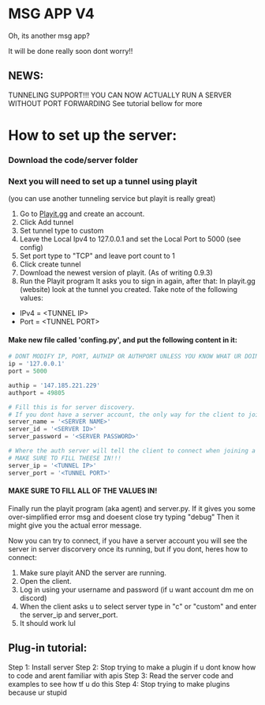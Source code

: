 # MSG APP V4
 Oh, its another msg app?

It will be done really soon dont worry!!

## NEWS:
TUNNELING SUPPORT!!!
YOU CAN NOW ACTUALLY RUN A SERVER WITHOUT PORT FORWARDING
See tutorial bellow for more

# How to set up the server:

### Download the code/server folder

### Next you will need to set up a tunnel using playit 
 (you can use another tunneling service but playit is really great)
1. Go to [Playit.gg](https://playit.gg/) and create an account.
2. Click Add tunnel
3. Set tunnel type to custom
4. Leave the Local Ipv4 to 127.0.0.1 and set the Local Port to 5000 (see config)
5. Set port type to "TCP" and leave port count to 1
6. Click create tunnel
7. Download the newest version of playit. (As of writing 0.9.3)
8. Run the Playit program
It asks you to sign in again, after that:
In playit.gg (website) look at the tunnel you created.
Take note of the following values:
- IPv4 = \<TUNNEL IP\>
- Port = \<TUNNEL PORT\>

#### Make new file called 'confing.py', and put the following content in it:
```python
# DONT MODIFY IP, PORT, AUTHIP OR AUTHPORT UNLESS YOU KNOW WHAT UR DOING!
ip = '127.0.0.1'
port = 5000

authip = '147.185.221.229'
authport = 49805

# Fill this is for server discovery. 
# If you dont have a server account, the only way for the client to join will be by specifying a custom ip
server_name = '<SERVER NAME>'
server_id = '<SERVER ID>'     
server_password = '<SERVER PASSWORD>'

# Where the auth server will tell the client to connect when joining a server.
# MAKE SURE TO FILL THEESE IN!!!
server_ip = '<TUNNEL IP>'
server_port = '<TUNNEL PORT>'
```

#### MAKE SURE TO FILL ALL OF THE VALUES IN!

Finally run the playit program (aka agent) and server.py.
If it gives you some over-simplified error msg and doesent close try typing "debug" Then it might give you the actual error message.

Now you can try to connect, if you have a server account you will see the server in server discorvery once its running, but if you dont, heres how to connect:

1. Make sure playit AND the server are running.
2. Open the client.
3. Log in using your username and password (if u want account dm me on discord)
4. When the client asks u to select server type in "c" or "custom" and enter the server_ip and server_port.
5. It should work lul

## Plug-in tutorial:
Step 1: Install server
Step 2: Stop trying to make a plugin if u dont know how to code and arent familiar with apis
Step 3: Read the server code and examples to see how tf u do this
Step 4: Stop trying to make plugins because ur stupid




